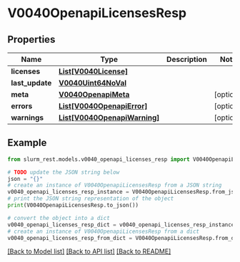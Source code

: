 # V0040OpenapiLicensesResp


## Properties

Name | Type | Description | Notes
------------ | ------------- | ------------- | -------------
**licenses** | [**List[V0040License]**](V0040License.md) |  | 
**last_update** | [**V0040Uint64NoVal**](V0040Uint64NoVal.md) |  | 
**meta** | [**V0040OpenapiMeta**](V0040OpenapiMeta.md) |  | [optional] 
**errors** | [**List[V0040OpenapiError]**](V0040OpenapiError.md) |  | [optional] 
**warnings** | [**List[V0040OpenapiWarning]**](V0040OpenapiWarning.md) |  | [optional] 

## Example

```python
from slurm_rest.models.v0040_openapi_licenses_resp import V0040OpenapiLicensesResp

# TODO update the JSON string below
json = "{}"
# create an instance of V0040OpenapiLicensesResp from a JSON string
v0040_openapi_licenses_resp_instance = V0040OpenapiLicensesResp.from_json(json)
# print the JSON string representation of the object
print(V0040OpenapiLicensesResp.to_json())

# convert the object into a dict
v0040_openapi_licenses_resp_dict = v0040_openapi_licenses_resp_instance.to_dict()
# create an instance of V0040OpenapiLicensesResp from a dict
v0040_openapi_licenses_resp_from_dict = V0040OpenapiLicensesResp.from_dict(v0040_openapi_licenses_resp_dict)
```
[[Back to Model list]](../README.md#documentation-for-models) [[Back to API list]](../README.md#documentation-for-api-endpoints) [[Back to README]](../README.md)


